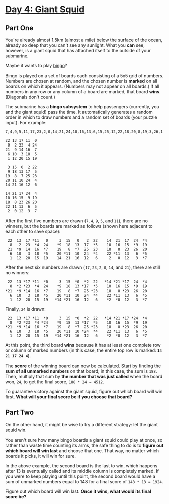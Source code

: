 # [Day 4: Giant Squid](https://adventofcode.com/2021/day/4)

## Part One

You're already almost 1.5km (almost a mile) below the surface of the ocean, already so deep that you can't see any sunlight. What you **can** see, however, is a giant squid that has attached itself to the outside of your submarine.

Maybe it wants to play [bingo](https://en.wikipedia.org/wiki/Bingo_(American_version))?

Bingo is played on a set of boards each consisting of a 5x5 grid of numbers. Numbers are chosen at random, and the chosen number is **marked** on all boards on which it appears. (Numbers may not appear on all boards.) If all numbers in any row or any column of a board are marked, that board **wins**. (Diagonals don't count.)

The submarine has a **bingo subsystem** to help passengers (currently, you and the giant squid) pass the time. It automatically generates a random order in which to draw numbers and a random set of boards (your puzzle input). For example:

```
7,4,9,5,11,17,23,2,0,14,21,24,10,16,13,6,15,25,12,22,18,20,8,19,3,26,1

22 13 17 11  0
 8  2 23  4 24
21  9 14 16  7
 6 10  3 18  5
 1 12 20 15 19

 3 15  0  2 22
 9 18 13 17  5
19  8  7 25 23
20 11 10 24  4
14 21 16 12  6

14 21 17 24  4
10 16 15  9 19
18  8 23 26 20
22 11 13  6  5
 2  0 12  3  7
```

After the first five numbers are drawn (`7`, `4`, `9`, `5`, and `11`), there are no winners, but the boards are marked as follows (shown here adjacent to each other to save space):

```
 22  13  17 *11   0     3  15   0   2  22    14  21  17  24  *4
  8   2  23  *4  24    *9  18  13  17  *5    10  16  15  *9  19
 21  *9  14  16  *7    19   8  *7  25  23    18   8  23  26  20
  6  10   3  18  *5    20 *11  10  24  *4    22 *11  13   6  *5
  1  12  20  15  19    14  21  16  12   6     2   0  12   3  *7
```

After the next six numbers are drawn (`17`, `23`, `2`, `0`, `14`, and `21`), there are still no winners:

```
 22  13 *17 *11  *0     3  15  *0  *2  22   *14 *21 *17  24  *4
  8  *2 *23  *4  24    *9  18  13 *17  *5    10  16  15  *9  19
*21  *9 *14  16  *7    19   8  *7  25 *23    18   8 *23  26  20
  6  10   3  18  *5    20 *11  10  24  *4    22 *11  13   6  *5
  1  12  20  15  19   *14 *21  16  12   6    *2  *0  12   3  *7
```

Finally, `24` is drawn:

```
 22  13 *17 *11  *0     3  15  *0  *2  22   *14 *21 *17 *24  *4
  8  *2 *23  *4 *24    *9  18  13 *17  *5    10  16  15  *9  19
*21  *9 *14  16  *7    19   8  *7  25 *23    18   8 *23  26  20
  6  10   3  18  *5    20 *11  10 *24  *4    22 *11  13   6  *5
  1  12  20  15  19   *14 *21  16  12   6    *2  *0  12   3  *7
```

At this point, the third board **wins** because it has at least one complete row or column of marked numbers (in this case, the entire top row is marked: **`14 21 17 24 4`**).

The **score** of the winning board can now be calculated. Start by finding the **sum of all unmarked numbers** on that board; in this case, the sum is `188`. Then, multiply that sum by **the number that was just called** when the board won, `24`, to get the final score, `188 * 24 = 4512`.

To guarantee victory against the giant squid, figure out which board will win first. **What will your final score be if you choose that board?**

## Part Two

On the other hand, it might be wise to try a different strategy: let the giant squid win.

You aren't sure how many bingo boards a giant squid could play at once, so rather than waste time counting its arms, the safe thing to do is to **figure out which board will win last** and choose that one. That way, no matter which boards it picks, it will win for sure.

In the above example, the second board is the last to win, which happens after 13 is eventually called and its middle column is completely marked. If you were to keep playing until this point, the second board would have a sum of unmarked numbers equal to 148 for a final score of `148 * 13 = 1924`.

Figure out which board will win last. **Once it wins, what would its final score be?**
